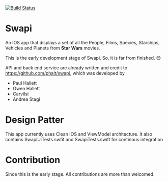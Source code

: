 [![Build Status](https://travis-ci.com/tdle94/Swapi.svg?branch=master)](https://travis-ci.com/tdle94/Swapi)

# Swapi

An IOS app that displays a set of all the People, Films, Species, Starships, Vehicles and Planets from **Star Wars** movies.

This is the early development stage of Swapi. So, it is far from finished. :blush:

API and back end service are already written and credit to https://github.com/phalt/swapi, which was developed by

* Paul Hallett
* Owen Hallett
* Carvilsi
* Andrea Stagi

# Design Patter

This app currently uses Clean IOS and ViewModel architecture. It also contains SwapiUiTests.swfit and SwapiTests.swift for continous integration

# Contribution

Since this is the early stage. All contributions are more than welcomed.
